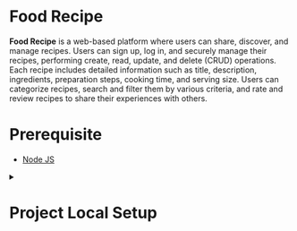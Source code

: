 # Food Recipe


**Food Recipe** is a web-based platform where users can share, discover, and manage recipes. Users can sign up, log in, and securely manage their recipes, performing create, read, update, and delete (CRUD) operations. Each recipe includes detailed information such as title, description, ingredients, preparation steps, cooking time, and serving size. Users can categorize recipes, search and filter them by various criteria, and rate and review recipes to share their experiences with others.

# Prerequisite
* [Node JS](https://nodejs.org/en)

<details>
  <summary><h1>Project Local Setup</h1></summary>
 

### Step 1: Clone The Project
clone the repo using the below command
```
git clone https://github.com/Antony-M1/recipehub.git
```

### Step 2: Install the Requirements
```
npm install
```

### Step 3: Start The Project in Local
```
npm run start
```

</details>

